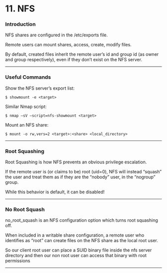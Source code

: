 # 11. NFS

### Introduction

NFS shares are configured in the /etc/exports file.

Remote users can mount shares, access, create, modify files.

By default, created files inherit the remote user’s id and group id (as owner and group respectively), even if they don’t exist on the NFS server.

***

### Useful Commands

Show the NFS server’s export list:

```
$ showmount -e <target>
```

Similar Nmap script:

```
$ nmap –sV –script=nfs-showmount <target>
```

Mount an NFS share:

```
$ mount -o rw,vers=2 <target>:<share> <local_directory>
```

***

### Root Squashing

Root Squashing is how NFS prevents an obvious privilege escalation.

If the remote user is (or claims to be) root (uid=0), NFS will instead “squash” the user and treat them as if they are the “nobody” user, in the “nogroup” group.

While this behavior is default, it can be disabled!

***

### No Root Squash

no\_root\_squash is an NFS configuration option which turns root squashing off.

When included in a writable share configuration, a remote user who identifies as “root” can create files on the NFS share as the local root user.

So our client root user can place a SUID binary file inside the nfs server directory and then our non root user can access that binary with root permissions

***
